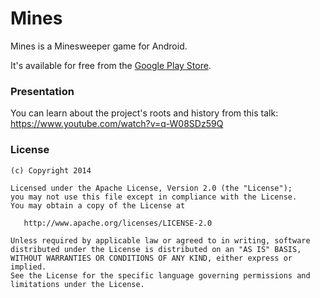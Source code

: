 # Mines

Mines is a Minesweeper game for Android.

It's available for free from the [Google Play Store](https://play.google.com/store/apps/details?id=de.devisnik.android.mine).

### Presentation

You can learn about the project's roots and history from this talk: https://www.youtube.com/watch?v=q-W08SDz59Q

### License

    (c) Copyright 2014 

    Licensed under the Apache License, Version 2.0 (the "License");
    you may not use this file except in compliance with the License.
    You may obtain a copy of the License at

       http://www.apache.org/licenses/LICENSE-2.0

    Unless required by applicable law or agreed to in writing, software
    distributed under the License is distributed on an "AS IS" BASIS,
    WITHOUT WARRANTIES OR CONDITIONS OF ANY KIND, either express or implied.
    See the License for the specific language governing permissions and
    limitations under the License.

